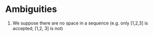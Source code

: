# Ambiguities

1. We suppose there are no space in a sequence (e.g. only [1,2,3] is accepted; [1,2, 3] is not)
